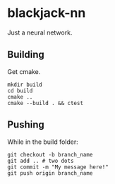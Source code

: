 # blackjack-nn

Just a neural network.

## Building

Get cmake.

```
mkdir build
cd build
cmake ..
cmake --build . && ctest
```
## Pushing

While in the build folder:

```
git checkout -b branch_name
git add .. # two dots
git commit -m "My message here!"
git push origin branch_name
```
